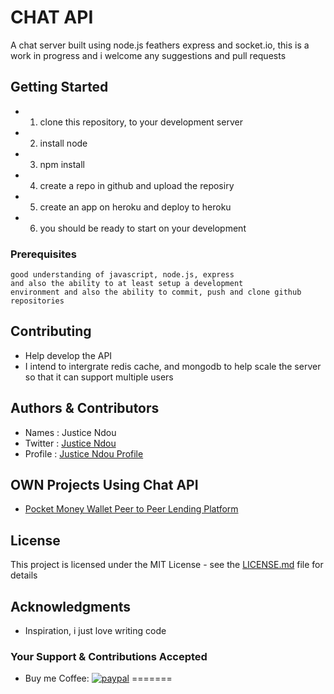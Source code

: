 # CHAT API

A chat server built using node.js feathers express and socket.io, this is a work in progress and i welcome any 
suggestions and pull requests

## Getting Started

* 1. clone this repository, to your development server
* 2. install node
* 3. npm install
* 4. create a repo in github and upload the reposiry
* 5. create an app on heroku and deploy to heroku
* 6. you should be ready to start on your development

### Prerequisites
    good understanding of javascript, node.js, express 
    and also the ability to at least setup a development
    environment and also the ability to commit, push and clone github repositories

## Contributing
* Help develop the API
* I intend to intergrate redis cache, and mongodb to help scale the server so that it can support multiple users


## Authors & Contributors
* Names : Justice Ndou
* Twitter : [Justice Ndou](https://twitter.com/@blueitserver)
* Profile : [Justice Ndou Profile](https://justice-ndou.site/)    
        
## OWN Projects Using Chat API    
* [Pocket Money Wallet Peer to Peer Lending Platform](https://www.pocket-money.site/)

## License

This project is licensed under the MIT License - see the [LICENSE.md](LICENSE.md) file for details

## Acknowledgments

* Inspiration, i just love writing code

### Your Support &amp; Contributions Accepted
  - Buy me Coffee: [![paypal](https://www.paypalobjects.com/en_US/i/btn/btn_donateCC_LG.gif)](https://www.paypal.com/donate?hosted_button_id=7C8NUSPWJX4Z6)
=======

